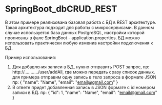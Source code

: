 # SpringBoot_dbCRUD_REST

В этом примере реализована базовая работа с БД в REST архитектуре. Такая архитектура подходит для работы с микросервисами.
В данном случае используется база данных PostgreSQL, настройки которой прописаны в фале SpringBoot - application.properties.
БД можно использовать практически любую изменив настройки подключения к БД.

Пример использования:
1. Для добавления записи в БД, нужно отправить POST запрос, пр: http://.........../user/addAll, где можно передать сразу список данных.
    для примера отправим одну запись в тело запроса в формате JSON
    пр:
    {
        "name": "Name",
        "email": "email@gmail.com"
    }
2. В ответе придет добавленная запись в JSON формате с id номером записи в БД. 
    пр: 
    {
        "id": 1,
        "name": "Name",
        "email": "email@gmail.com"
    }
